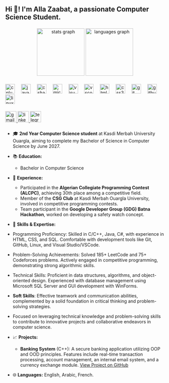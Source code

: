 <h2 align="left">Hi 👋! I'm Alla Zaabat, a passionate Computer Science Student.</h2>

###

<div align="center">
  <img src="https://github-readme-stats.vercel.app/api?username=alazaabat&hide_title=false&hide_rank=false&show_icons=true&include_all_commits=true&count_private=true&disable_animations=false&theme=dracula&locale=en&hide_border=false" height="150" alt="stats graph"  />
  <img src="https://github-readme-stats.vercel.app/api/top-langs?username=alazaabat&locale=en&hide_title=false&layout=compact&card_width=320&langs_count=5&theme=dracula&hide_border=false" height="150" alt="languages graph"  />
</div>

###



<div align="left">
  <img src="https://cdn.jsdelivr.net/gh/devicons/devicon/icons/cplusplus/cplusplus-original.svg" height="30" alt="cplusplus logo"  />
  <img width="12" />
  <img src="https://cdn.jsdelivr.net/gh/devicons/devicon/icons/java/java-original.svg" height="30" alt="java logo"  />
  <img width="12" />
  <img src="https://cdn.jsdelivr.net/gh/devicons/devicon/icons/csharp/csharp-original.svg" height="30" alt="csharp logo"  />
  <img width="12" />
  <img src="https://cdn.jsdelivr.net/gh/devicons/devicon/icons/microsoftsqlserver/microsoftsqlserver-plain.svg" height="30" alt="microsoftsqlserver logo"  />
  <img width="12" />
  <img src="https://cdn.jsdelivr.net/gh/devicons/devicon/icons/visualstudio/visualstudio-plain.svg" height="30" alt="visualstudio logo"  />
  <img width="12" />
  <img src="https://cdn.jsdelivr.net/gh/devicons/devicon/icons/vscode/vscode-original.svg" height="30" alt="vscode logo"  />
  <img width="12" />
  <img src="https://cdn.jsdelivr.net/gh/devicons/devicon/icons/html5/html5-original.svg" height="30" alt="html5 logo"  />
  <img width="12" />
  <img src="https://cdn.jsdelivr.net/gh/devicons/devicon/icons/css3/css3-original.svg" height="30" alt="css3 logo"  />
  <img width="12" />
  <img src="https://cdn.jsdelivr.net/gh/devicons/devicon/icons/git/git-original.svg" height="30" alt="git logo"  />
  <img width="12" />
  <img src="https://cdn.jsdelivr.net/gh/devicons/devicon/icons/github/github-original.svg" height="30" alt="github logo"  />
  <img width="12" />
  <img src="https://cdn.jsdelivr.net/gh/devicons/devicon/icons/linux/linux-original.svg" height="30" alt="linux logo"  />
</div>

###

<div align="left">
  <a href="mailto:zaabat.alla@univ-ouargla.dz" target="_blank">
    <img src="https://img.shields.io/static/v1?message=Gmail&logo=gmail&label=&color=D14836&logoColor=white&labelColor=&style=for-the-badge" height="35" alt="gmail logo"  />
  </a>
  <a href="https://www.linkedin.com/in/alla-zaabat/" target="_blank">
    <img src="https://img.shields.io/static/v1?message=LinkedIn&logo=linkedin&label=&color=0077B5&logoColor=white&labelColor=&style=for-the-badge" height="35" alt="linkedin logo"  />
  </a>
  <a href="https://t.me/Alazaabat" target="_blank">
    <img src="https://img.shields.io/static/v1?message=Telegram&logo=telegram&label=&color=2CA5E0&logoColor=white&labelColor=&style=for-the-badge" height="35" alt="telegram logo"  />
  </a>
</div>

###



















- 🎓 **2nd Year Computer Science student** at Kasdi Merbah University Ouargla, aiming to complete my Bachelor of Science in Computer Science by June 2027.

- 📚 **Education:** 
  - Bachelor in Computer Science

- 💼 **Experience:**
  - Participated in the **Algerian Collegiate Programming Contest (ALCPC)**, achieving 30th place among a competitive field.
  - Member of the **CSG Club** at Kasdi Merbah Ouargla University, involved in competitive programming contests.
  - Team participant in the **Google Developer Group (GDG) Batna Hackathon**, worked on developing a safety watch concept.

- 🌟 **Skills & Expertise:**
-  Programming Proficiency: Skilled in C/C++, Java, C#, with experience in HTML, CSS, and SQL. Comfortable with development tools like Git, GitHub, Linux, and Visual Studio/VSCode.
-  Problem-Solving Achievements: Solved 185+ LeetCode and 75+ Codeforces problems. Actively engaged in competitive programming, demonstrating strong algorithmic skills.
-  Technical Skills: Proficient in data structures, algorithms, and object-oriented design. Experienced with database management using Microsoft SQL Server and GUI development with WinForms.
-  **Soft Skills**: Effective teamwork and communication abilities, complemented by a solid foundation in critical thinking and problem-solving strategies.
-  Focused on leveraging technical knowledge and problem-solving skills to contribute to innovative projects and collaborative endeavors in computer science.

- 📈 **Projects:**
  - **Banking System** (C++): A secure banking application utilizing OOP and OOD principles. Features include real-time transaction processing, account management, an internal email system, and a currency exchange module. [View Project on GitHub](https://github.com/Alazaabat/CppBankingSystem)

- 🌐 **Languages:** English, Arabic, French.
###
















